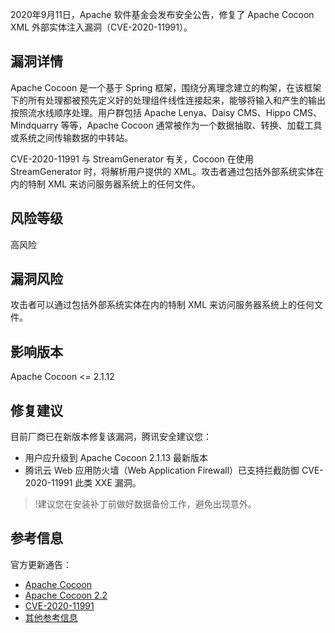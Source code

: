 
2020年9月11日，Apache 软件基金会发布安全公告，修复了 Apache Cocoon XML 外部实体注入漏洞（CVE-2020-11991）。
## 漏洞详情

Apache Cocoon 是一个基于 Spring 框架，围绕分离理念建立的构架，在该框架下的所有处理都被预先定义好的处理组件线性连接起来，能够将输入和产生的输出按照流水线顺序处理。用户群包括 Apache Lenya、Daisy CMS、Hippo CMS、Mindquarry 等等，Apache Cocoon 通常被作为一个数据抽取、转换、加载工具或系统之间传输数据的中转站。

CVE-2020-11991 与 StreamGenerator 有关，Cocoon 在使用 StreamGenerator 时，将解析用户提供的 XML。攻击者通过包括外部系统实体在内的特制 XML 来访问服务器系统上的任何文件。
## 风险等级
高风险
## 漏洞风险
攻击者可以通过包括外部系统实体在内的特制 XML 来访问服务器系统上的任何文件。
## 影响版本
Apache Cocoon <= 2.1.12
## 修复建议
目前厂商已在新版本修复该漏洞，腾讯安全建议您：
- 用户应升级到 Apache Cocoon 2.1.13 最新版本
- 腾讯云 Web 应用防火墙（Web Application Firewall）已支持拦截防御 CVE-2020-11991 此类 XXE 漏洞。

>!建议您在安装补丁前做好数据备份工作，避免出现意外。
>
## 参考信息
官方更新通告：
- [Apache Cocoon](https://cocoon.apache.org/)
- [Apache Cocoon 2.2](https://cocoon.apache.org/1284_1_1.html)
- [CVE-2020-11991](https://nvd.nist.gov/vuln/detail/CVE-2020-11991)
- [其他参考信息](https://lists.apache.org/thread.html/r77add973ea521185e1a90aca00ba9dae7caa8d8b944d92421702bb54%40%3Cusers.cocoon.apache.org%3E)
